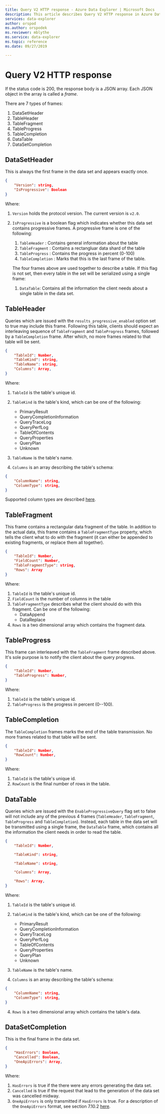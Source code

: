 ```yaml
---
title: Query V2 HTTP response - Azure Data Explorer | Microsoft Docs
description: This article describes Query V2 HTTP response in Azure Data Explorer.
services: data-explorer
author: orspod
ms.author: orspodek
ms.reviewer: mblythe
ms.service: data-explorer
ms.topic: reference
ms.date: 09/27/2019

---
```

# Query V2 HTTP response

If the status code is 200, the response body is a JSON array.
Each JSON object in the array is called a _frame_.

There are 7 types of frames:

1. DataSetHeader
2. TableHeader
3. TableFragment
4. TableProgress
5. TableCompletion
6. DataTable
7. DataSetCompletion

## DataSetHeader 

This is always the first frame in the data set and appears exactly once.

```json
{
    "Version": string,
    "IsProgressive": Boolean
}
```

Where:

1. `Version` holds the protocol version. The current version is `v2.0`.
2. `IsProgressive` is a boolean flag which indicates whether this data set contains progressive frames. A progressive frame is one of the following:
    1. `TableHeader` : Contains general information about the table
    2. `TableFragment` : Contains a rectangluar data shard of the table
    3. `TableProgress` : Contains the progress in percent (0-100)
    4. `TableCompletion` : Marks that this is the last frame of the table.
        
    The four frames above are used together to describe a table.
    If this flag is not set, then every table in the set will be serialized using a single frame:
      1. `DataTable`: Contains all the information the client needs about a single table in the data set.


## TableHeader

Queries which are issued with the `results_progressive_enabled` option set to true may include this frame. Following this table, clients should expect an interleaving  sequence of `TableFragment` and `TableProgress` frames, followed by a `TableCompletion` frame. After which, no more frames related to that table will be sent.

```json
{
    "TableId": Number,
    "TableKind": string,
    "TableName": string,
    "Columns": Array,
}
```

Where:

1. `TableId` is the table's unique id.
2. `TableKind` is the table's kind, which can be one of the following:

      * PrimaryResult
      * QueryCompletionInformation
      * QueryTraceLog
      * QueryPerfLog
      * TableOfContents
      * QueryProperties
      * QueryPlan
      * Unknown
3. `TableName` is the table's name.
4. `Columns` is an array describing the table's schema:

```json
{
    "ColumnName": string,
    "ColumnType": string,
}
```
Supported column types are described [here](../../query/scalar-data-types/index.md).

## TableFragment

This frame contains a rectangular data fragment of the table. In addition to the actual data, this frame contains a `TableFragmentType` property, which tells the client what to do with the fragment (it can either be appended to existing fragments, or replace them all together).

```json
{
    "TableId": Number,
    "FieldCount": Number,
    "TableFragmentType": string,
    "Rows": Array
}
```

Where:

1. `TableId` is the table's unique id.
2. `FieldCount` is the number of columns in the table
3. `TableFragmentType` describes what the client should do with this fragment. Can be one of the following:
      * DataAppend
      * DataReplace
4. `Rows` is a two dimensional array which contains the fragment data.

## TableProgress

This frame can interleaved with the `TableFragment` frame described above.
It's sole purpose is to notify the client about the query progress.

```json
{
    "TableId": Number,
    "TableProgress": Number,
}
```

Where:

1. `TableId` is the table's unique id.
2. `TableProgress` is the progress in percent (0--100).

## TableCompletion

The `TableCompletion` frames marks the end of the table transmission. No more frames related to that table will be sent.

```json
{
    "TableId": Number,
    "RowCount": Number,
}
```    

Where:

1. `TableId` is the table's unique id.
2. `RowCount` is the final number of rows in the table.

## DataTable

Queries which are issued with the `EnableProgressiveQuery` flag set to false will not include any of the previous 4 frames (`TableHeader`, `TableFragment`, `TableProgress` and `TableCompletion`). Instead, each table in the data set will be transmitted using a single frame, the `DataTable` frame, which contains all the information the client needs in order to read the table.

```json
{
    "TableId": Number,

    "TableKind": string,

    "TableName": string,

    "Columns": Array,

    "Rows": Array,
}
```    

Where:

1. `TableId` is the table's unique id.
2. `TableKind` is the table's kind, which can be one of the following:

      * PrimaryResult
      * QueryCompletionInformation
      * QueryTraceLog
      * QueryPerfLog
      * TableOfContents
      * QueryProperties
      * QueryPlan
      * Unknown
3. `TableName` is the table's name.
4. `Columns` is an array describing the table's schema:

```json
{
    "ColumnName": string,
    "ColumnType": string,
}
```
4. `Rows` is a two dimensional array which contains the table's data.


## DataSetCompletion

This is the final frame in the data set.
```json
{
    "HasErrors": Boolean,
    "Cancelled": Boolean,
    "OneApiErrors": Array,
}
```

Where:

1. `HasErrors` is true if the there were any errors generating the data set.
2. `Cancelled` is true if the request that lead to the generation of the data set was cancelled midway. 
3. `OneApiErrors` is only transmitted if `HasErrors` is true. For a description of the `OneApiErrors` format, see section 7.10.2 [here](https://github.com/Microsoft/api-guidelines/blob/vNext/Guidelines.md).